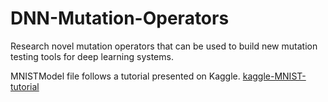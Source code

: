 # DNN-Mutation-Operators
Research novel mutation operators that can be used to build new mutation testing tools for deep learning systems.

MNISTModel file follows a tutorial presented on Kaggle. [kaggle-MNIST-tutorial](https://www.kaggle.com/code/prashant111/mnist-deep-neural-network-with-keras#MNIST---Deep-Neural-Network-with-Keras)
